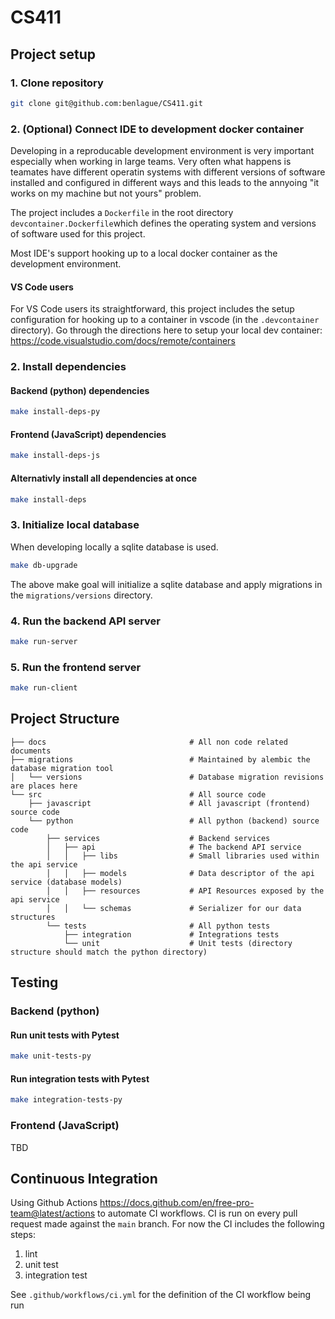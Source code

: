# CS411
## Project setup
### 1. Clone repository
```bash
git clone git@github.com:benlague/CS411.git
```
### 2. (Optional) Connect IDE to development docker container
Developing in a reproducable development environment is very important especially when working in large teams. Very often what happens is teamates have different operatin systems with different versions of software installed and configured in different ways and this leads to the annyoing "it works on my machine but not yours" problem.

The project includes a `Dockerfile` in the root directory `devcontainer.Dockerfile`which defines the operating system and versions of software used for this project. 

Most IDE's support hooking up to a local docker container as the development environment.

#### VS Code users
For VS Code users its straightforward, this project includes the setup configuration for hooking up to a container in vscode (in the `.devcontainer` directory).
Go through the directions here to setup your local dev container:
https://code.visualstudio.com/docs/remote/containers

### 2. Install dependencies
#### Backend (python) dependencies
```bash
make install-deps-py
```
#### Frontend (JavaScript) dependencies
```bash
make install-deps-js
```
#### Alternativly install all dependencies at once
```bash
make install-deps
```
### 3. Initialize local database
When developing locally a sqlite database is used.
```bash
make db-upgrade
```
The above make goal will initialize a sqlite database and apply migrations in the `migrations/versions` directory.
### 4. Run the backend API server
```bash
make run-server
```
### 5. Run the frontend server
```bash
make run-client
```

## Project Structure
```
├── docs                                # All non code related documents
├── migrations                          # Maintained by alembic the database migration tool
│   └── versions                        # Database migration revisions are places here
└── src                                 # All source code
    ├── javascript                      # All javascript (frontend) source code
    └── python                          # All python (backend) source code
        ├── services                    # Backend services
        │   ├── api                     # The backend API service
        │   │   ├── libs                # Small libraries used within the api service
        │   │   ├── models              # Data descriptor of the api service (database models)
        │   │   ├── resources           # API Resources exposed by the api service
        │   │   └── schemas             # Serializer for our data structures
        └── tests                       # All python tests
            ├── integration             # Integrations tests
            └── unit                    # Unit tests (directory structure should match the python directory)
```

## Testing
### Backend (python)
#### Run unit tests with Pytest
```bash
make unit-tests-py
```
#### Run integration tests with Pytest
```bash
make integration-tests-py
```
### Frontend (JavaScript)
TBD

## Continuous Integration
Using Github Actions https://docs.github.com/en/free-pro-team@latest/actions to automate CI workflows.
CI is run on every pull request made against the `main` branch.
For now the CI includes the following steps:
1. lint
2. unit test
3. integration test

See `.github/workflows/ci.yml` for the definition of the CI workflow being run
